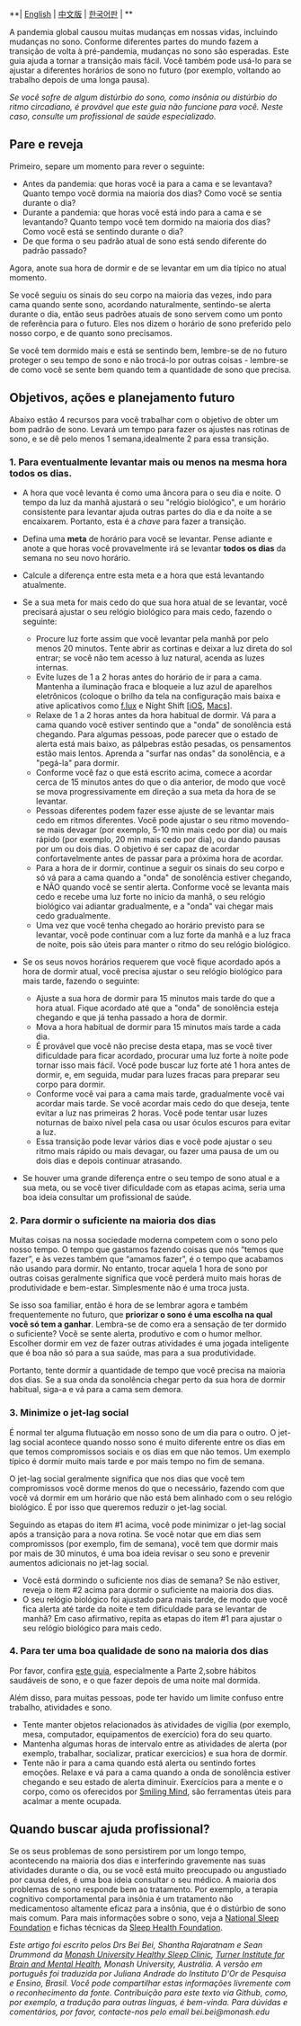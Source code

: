 
**| [English](https://github.com/beisci/SleepInfo/blob/master/sleep_transition.md) | [中文版](https://github.com/beisci/SleepInfo/blob/master/sleep_transition_cn.md) | [한국어판](https://github.com/beisci/SleepInfo/blob/master/sleep_transition_kr.md) | **

A pandemia global causou muitas mudanças em nossas vidas, incluindo mudanças no sono. Conforme diferentes partes do mundo fazem a transição de volta à pré-pandemia, mudanças no sono são esperadas. Este guia ajuda a tornar a transição mais fácil. Você também pode usá-lo para se ajustar a diferentes horários de sono no futuro (por exemplo, voltando ao trabalho depois de uma longa pausa). 

_Se você sofre de algum distúrbio do sono, como insônia ou distúrbio do ritmo circadiano, é provável que este guia não funcione para você. Neste caso, consulte um profissional de saúde especializado._

## Pare e reveja 

Primeiro, separe um momento para rever o seguinte: 

- Antes da pandemia: que horas você ia para a cama e se levantava? Quanto tempo você dormia na maioria dos dias? Como você se sentia durante o dia? 
- Durante a pandemia: que horas você está indo para a cama e se levantando? Quanto tempo você tem dormido na maioria dos dias? Como você está se sentindo durante o dia? 
- De que forma o seu padrão atual de sono está sendo diferente do padrão passado? 

Agora, anote sua hora de dormir e de se levantar em um dia típico no atual momento. 

Se você seguiu os sinais do seu corpo na maioria das vezes, indo para cama quando sente sono, acordando naturalmente, sentindo-se alerta durante o dia, então seus padrões atuais de sono servem como um ponto de referência para o futuro. Eles nos dizem o horário de sono preferido pelo nosso corpo, e de quanto sono precisamos. 

Se você tem dormido mais e está se sentindo bem, lembre-se de no futuro proteger o seu tempo de sono e não trocá-lo por outras coisas - lembre-se de como você se sente bem quando tem a quantidade de sono que precisa. 

## Objetivos, ações e planejamento futuro 

Abaixo estão 4 recursos para você trabalhar com o objetivo de obter um bom padrão de sono. Levará um tempo para fazer os ajustes nas rotinas de sono, e se dê pelo menos 1 semana,idealmente 2 para essa transição. 

### 1. Para eventualmente levantar mais ou menos na mesma hora todos os dias.

- A hora que você levanta é como uma âncora para o seu dia e noite. O tempo da luz da manhã ajustará o seu "relógio biológico", e um horário consistente para levantar ajuda outras partes do dia e da noite a se encaixarem. Portanto, esta é a _chave_ para fazer a transição. 
- Defina uma **meta** de horário para você se levantar. Pense adiante e anote a que horas você provavelmente irá se levantar **todos os dias** da semana no seu novo horário. 
- Calcule a diferença entre esta meta e a hora que está levantando atualmente. 

- Se a sua meta for mais cedo do que sua hora atual de se levantar, você precisará ajustar o seu relógio biológico para mais cedo, fazendo o seguinte: 
	- Procure luz forte assim que você levantar pela manhã por pelo menos 20 minutos. Tente abrir as cortinas e deixar a luz direta do sol entrar; se você não tem acesso à luz natural, acenda as luzes internas. 
	- Evite luzes de 1 a 2 horas antes do horário de ir para a cama. Mantenha a iluminação fraca e bloqueie a luz azul de aparelhos eletrônicos (coloque o brilho da tela na configuração mais baixa e ative aplicativos como [f.lux](https://justgetflux.com/) e Night Shift [[iOS](https://support.apple.com/en-au/HT207570), [Macs](https://support.apple.com/en-au/HT207513)].
	- Relaxe de 1 a 2 horas antes da hora habitual de dormir. Vá para a cama quando você estiver sentindo que a "onda" de sonolência está chegando. Para algumas pessoas, pode parecer que o estado de alerta está mais baixo, as pálpebras estão pesadas, os pensamentos estão mais lentos. Aprenda a "surfar nas ondas" da sonolência, e a "pegá-la" para dormir. 
	- Conforme você faz o que está escrito acima, comece a acordar cerca de 15 minutos antes do que o dia anterior, de modo que você se mova progressivamente em direção a sua meta da hora de se levantar.
	- Pessoas diferentes podem fazer esse ajuste de se levantar mais cedo em ritmos diferentes. Você pode ajustar o seu ritmo movendo-se mais devagar (por exemplo, 5-10 min mais cedo por dia) ou mais rápido (por exemplo, 20 min mais cedo por dia), ou dando pausas por um ou dois dias. O objetivo é ser capaz de acordar confortavelmente antes de passar para a próxima hora de acordar. 
	- Para a hora de ir dormir, continue a seguir os sinais do seu corpo e só vá para a cama quando a "onda" de sonolência estiver chegando, e NÃO quando você se sentir alerta. Conforme você se levanta mais cedo e recebe uma luz forte no início da manhã, o seu relógio biológico vai adiantar gradualmente, e a "onda" vai chegar mais cedo gradualmente. 
	- Uma vez que você tenha chegado ao horário previsto para se levantar, você pode continuar com a luz forte da manhã e a luz fraca de noite, pois são úteis para manter o ritmo do seu relógio biológico. 

- Se os seus novos horários requerem que você fique acordado após a hora de dormir atual, você precisa ajustar o seu relógio biológico para mais tarde, fazendo o seguinte:
	- Ajuste a sua hora de dormir para 15 minutos mais tarde do que a hora atual. Fique acordado até que a "onda" de sonolência esteja chegando e que já tenha passado a hora de dormir. 
	- Mova a hora habitual de dormir para 15 minutos mais tarde a cada dia. 
	- É provável que você não precise desta etapa, mas se você tiver dificuldade para ficar acordado, procurar uma luz forte à noite pode tornar isso mais fácil. Você pode buscar luz forte até 1 hora antes de dormir, e, em seguida, mudar para luzes fracas para preparar seu corpo para dormir. 
	- Conforme você vai para a cama mais tarde, gradualmente você vai acordar mais tarde. Se você acordar mais cedo do que deseja, tente evitar a luz nas primeiras 2 horas. Você pode tentar usar luzes noturnas de baixo nível pela casa ou usar óculos escuros para evitar a luz. 
	- Essa transição pode levar vários dias e você pode ajustar o seu ritmo mais rápido ou mais devagar, ou fazer uma pausa de um ou dois dias e depois continuar atrasando. 

- Se houver uma grande diferença entre o seu tempo de sono atual e a sua meta, ou se você tiver dificuldade com as etapas acima, seria uma boa ideia consultar um profissional de saúde. 

  

### 2. Para dormir o suficiente na maioria dos dias 

Muitas coisas na nossa sociedade moderna competem com o sono pelo nosso tempo. O tempo que gastamos fazendo coisas que nós “temos que fazer”, e às vezes também que “amamos fazer”, é o tempo que acabamos não usando para dormir. No entanto, trocar aquela 1 hora de sono por outras coisas geralmente significa que você perderá muito mais horas de produtividade e bem-estar. Simplesmente não é uma troca justa. 

Se isso soa familiar, então é hora de se lembrar agora e também frequentemente no futuro, que **priorizar o sono é uma escolha na qual você só tem a ganhar**. Lembra-se de como era a sensação de ter dormido o suficiente? Você se sente alerta, produtivo e com o humor melhor. Escolher dormir em vez de fazer outras atividades é uma jogada inteligente que é boa não só para a sua saúde, mas para a sua produtividade. 

Portanto, tente dormir a quantidade de tempo que você precisa na maioria dos dias. Se a sua onda da sonolência chegar perto da sua hora de dormir habitual, siga-a e vá para a cama sem demora.

### 3. Minimize o jet-lag social

É normal ter alguma flutuação em nosso sono de um dia para o outro. O jet-lag social acontece quando nosso sono é muito diferente entre os dias em que temos compromissos sociais e os dias em que não temos. Um exemplo típico é dormir muito mais tarde e por mais tempo no fim de semana.

O jet-lag social geralmente significa que nos dias que você tem compromissos você dorme menos do que o necessário, fazendo com que você vá dormir em um horário que não está bem alinhado com o seu relógio biológico. É por isso que queremos reduzir o jet-lag social. 

Seguindo as etapas do item #1 acima, você pode minimizar o jet-lag social após a transição para a nova rotina. Se você notar que em dias sem compromissos (por exemplo, fim de semana), você tem que dormir mais por mais de 30 minutos, é uma boa ideia revisar o seu sono e prevenir aumentos adicionais no jet-lag social. 
- Você está dormindo o suficiente nos dias de semana? Se não estiver, reveja o item #2 acima para dormir o suficiente na maioria dos dias. 
- O seu relógio biológico foi ajustado para mais tarde, de modo que você fica alerta até tarde da noite e tem dificuldade para se levantar de manhã? Em caso afirmativo, repita as etapas do item #1 para ajustar o seu relógio biológico para mais cedo. 

### 4. Para ter uma boa qualidade de sono na maioria dos dias

Por favor, confira [este guia](https://github.com/beisci/SleepInfo/blob/master/sleep_in_isolation_pt.md), especialmente a Parte 2,sobre hábitos saudáveis de sono, e o que fazer depois de uma noite mal dormida. 

Além disso, para muitas pessoas, pode ter havido um limite confuso entre trabalho, atividades e sono. 
- Tente manter objetos relacionados às atividades de vigília (por exemplo, mesa, computador, equipamentos de exercício) fora do seu quarto. 
- Mantenha algumas horas de intervalo entre as atividades de alerta (por exemplo, trabalhar, socializar, praticar exercícios) e sua hora de dormir. 
- Tente não ir para a cama quando está alerta ou sentindo fortes emoções. Relaxe e vá para a cama quando a onda de sonolência estiver chegando e seu estado de alerta diminuir. Exercícios para a mente e o corpo, como os oferecidos por [Smiling Mind](https://www.smilingmind.com.au), são ferramentas úteis para acalmar a mente ocupada. 

## Quando buscar ajuda profissional? 

Se os seus problemas de sono persistirem por um longo tempo, acontecendo na maioria dos dias e interferindo gravemente nas suas atividades durante o dia, ou se você está muito preocupado ou angustiado por causa deles, é uma boa ideia consultar o seu médico. A maioria dos problemas de sono responde bem ao tratamento. Por exemplo, a terapia cognitivo comportamental para insônia é um tratamento não medicamentoso altamente eficaz para a insônia, que é o distúrbio de sono mais comum. Para mais informações sobre o sono, veja a [National Sleep Foundation](https://www.sleepfoundation.org/) e fichas técnicas da [Sleep Health Foundation](https://www.sleephealthfoundation.org.au/fact-sheets.html).

_Este artigo foi escrito pelos Drs Bei Bei, Shantha Rajaratnam e Sean Drummond da [Monash University Healthy Sleep Clinic](https://www.monash.edu/turner-institute/turner-clinics/healthy-sleep-clinic), [Turner Institute for Brain and Mental Health](https://www.monash.edu/turner-institute), Monash University, Austrália. A versão em português foi traduzida por Juliana Andrade do Instituto D'Or de Pesquisa e Ensino, Brasil. Você pode compartilhar estas informações livremente com o reconhecimento da fonte. Contribuição para este texto via Github, como, por exemplo, a tradução para outras línguas, é bem-vinda. Para dúvidas e comentários, por favor, contacte-nos pelo email bei.bei@monash.edu_

